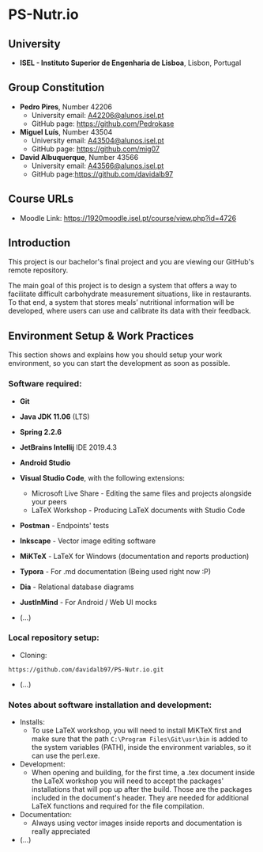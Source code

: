 # PS-Nutr.io

## University

- **ISEL - Instituto Superior de Engenharia de Lisboa**, Lisbon, Portugal 

## Group Constitution

- **Pedro Pires**, Number 42206
  - University email: A42206@alunos.isel.pt
  - GitHub page: https://github.com/Pedrokase
- **Miguel Luís**, Number 43504
  - University email: A43504@alunos.isel.pt
  - GitHub page: https://github.com/mig07
- **David Albuquerque**, Number 43566
  - University email: A43566@alunos.isel.pt
  - GitHub page:https://github.com/davidalb97

## Course URLs

- Moodle Link: https://1920moodle.isel.pt/course/view.php?id=4726

## Introduction

This project is our bachelor's final project and you are viewing our GitHub's remote repository.

The main goal of this project is to design a system that offers a way to facilitate difficult carbohydrate measurement situations, like in restaurants. To that end, a system that stores meals’ nutritional information will be developed, where users can use and calibrate its data with their feedback.

## Environment Setup & Work Practices

This section shows and explains how you should setup your work environment, so you can start the development as soon as possible.

### Software required:

- **Git**

- **Java JDK 11.06** (LTS)
- **Spring 2.2.6**

- **JetBrains Intellij** IDE 2019.4.3
- **Android Studio**
- **Visual Studio Code**, with the following extensions:
  - Microsoft Live Share - Editing the same files and projects alongside your peers
  - LaTeX Workshop - Producing LaTeX documents with Studio Code
- **Postman** - Endpoints' tests
- **Inkscape** - Vector image editing software
- **MiKTeX** - LaTeX for Windows (documentation and reports production)
- **Typora** - For .md documentation (Being used right now :P)
- **Dia** - Relational database diagrams
- **JustInMind** - For Android / Web UI mocks
- (...)

### Local repository setup:

- Cloning:

```http
https://github.com/davidalb97/PS-Nutr.io.git
```

- (...)

### Notes about software installation and development:

- Installs:
  - To use LaTeX workshop, you will need to install MiKTeX first and make sure that the path ```C:\Program Files\Git\usr\bin``` is added to the system variables (PATH), inside the environment variables, so it can use the perl.exe. 
- Development:
  - When opening and building, for the first time, a .tex document inside the LaTeX workshop you will need to accept the packages' installations that will pop up after the build. Those are the packages included in the document's header. They are needed for additional LaTeX functions and required for the file compilation.
- Documentation:
  - Always using vector images inside reports and documentation is really appreciated
- (...)